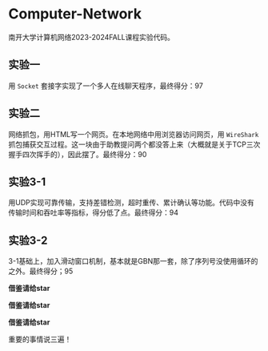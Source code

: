 # Computer-Network
南开大学计算机网络2023-2024FALL课程实验代码。
## 实验一
用 `Socket` 套接字实现了一个多人在线聊天程序，最终得分：97
## 实验二
网络抓包，用HTML写一个网页。在本地网络中用浏览器访问网页，用 `WireShark` 抓包捕获交互过程。这一块由于助教提问两个都没答上来（大概就是关于TCP三次握手四次挥手的），因此摆了。最终得分：90
## 实验3-1
用UDP实现可靠传输，支持差错检测，超时重传、累计确认等功能。代码中没有传输时间和吞吐率等指标，得分低了点。最终得分：94
## 实验3-2 
3-1基础上，加入滑动窗口机制，基本就是GBN那一套，除了序列号没使用循环的之外。最终得分；95



**借鉴请给star**

**借鉴请给star**

**借鉴请给star**

重要的事情说三遍！
